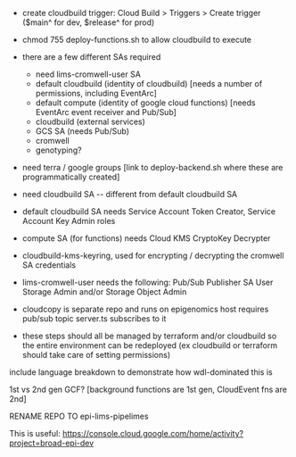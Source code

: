 - create cloudbuild trigger: Cloud Build > Triggers > Create trigger ($main^ for dev, $release^ for prod)
- chmod 755 deploy-functions.sh to allow cloudbuild to execute
- there are a few different SAs required
  - need lims-cromwell-user SA 
  - default cloudbuild (identity of cloudbuild) [needs a number of permissions, including EventArc]
  - default compute (identity of google cloud functions) [needs EventArc event receiver and Pub/Sub]
  - cloudbuild (external services)
  - GCS SA (needs Pub/Sub)
  - cromwell 
  - genotyping?
- need terra / google groups [link to deploy-backend.sh where these are programmatically created]
- need cloudbuild SA -- different from default cloudbuild SA
- default cloudbuild SA needs Service Account Token Creator, Service Account Key Admin roles
- compute SA (for functions) needs Cloud KMS CryptoKey Decrypter
- cloudbuild-kms-keyring, used for encrypting / decrypting the cromwell SA credentials
- lims-cromwell-user needs the following:
  Pub/Sub Publisher
  SA User
  Storage Admin and/or Storage Object Admin
- cloudcopy is separate repo and runs on epigenomics host 
  requires pub/sub topic
  server.ts subscribes to it

- these steps should all be managed by terraform and/or cloudbuild so the entire environment can be redeployed (ex cloudbuild or terraform should take care of setting permissions)

include language breakdown to demonstrate how wdl-dominated this is

1st vs 2nd gen GCF? [background functions are 1st gen, CloudEvent fns are 2nd]

RENAME REPO TO epi-lims-pipelimes

This is useful: https://console.cloud.google.com/home/activity?project=broad-epi-dev 